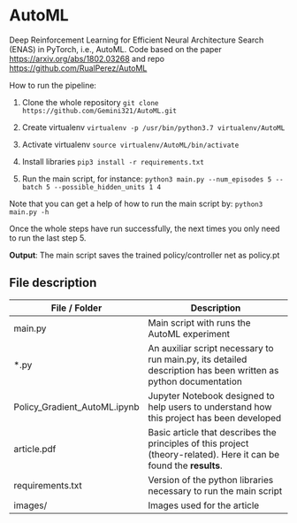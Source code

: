# AutoML
Deep Reinforcement Learning for Efficient Neural Architecture Search (ENAS) in PyTorch, i.e., AutoML. Code based on the paper https://arxiv.org/abs/1802.03268 and repo https://github.com/RualPerez/AutoML

How to run the pipeline:

1) Clone the whole repository
```git clone https://github.com/Gemini321/AutoML.git```

2) Create virtualenv
```virtualenv -p /usr/bin/python3.7 virtualenv/AutoML```

3) Activate virtualenv
```source virtualenv/AutoML/bin/activate```

4) Install libraries
```pip3 install -r requirements.txt```

5) Run the main script, for instance:
```python3 main.py --num_episodes 5 --batch 5 --possible_hidden_units 1 4```

Note that you can get a help of how to run the main script by:
```python3 main.py -h```

Once the whole steps have run successfully, the next times you only need to run the last step 5. 

**Output**: The main script saves the trained policy/controller net as policy.pt

## File description

| File / Folder | Description |
| ----------- | ----------- |
| main.py | Main script with runs the AutoML experiment |
| *.py | An auxiliar script necessary to run main.py, its detailed description has been written as python documentation  |
| Policy_Gradient_AutoML.ipynb | Jupyter Notebook designed to help users to understand how this project has been developed |
| article.pdf | Basic article that describes the principles of this project (theory-related). Here it can be found the **results**. |
| requirements.txt | Version of the python libraries necessary to run the main script  |
| images/ | Images used for the article |




